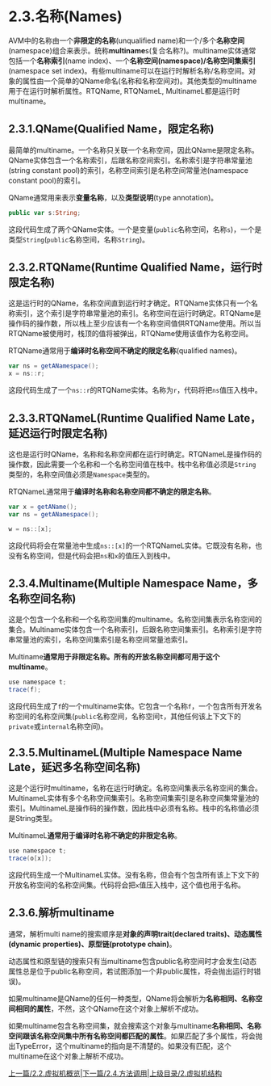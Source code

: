 # 2.3.名称(Names)

AVM中的名称由一个**非限定的名称**(unqualified name)和一个/多个**名称空间**(namespace)组合来表示。统称**multiname**s(复合名称?)。multiname实体通常包括一个**名称索引**(name index)、一个**名称空间(namespace)/名称空间集索引**(namespace set index)。有些multiname可以在运行时解析名称/名称空间。对象的属性由一个简单的QName命名(名称和名称空间对)。其他类型的multiname用于在运行时解析属性。RTQName, RTQNameL, MultinameL都是运行时multiname。

## 2.3.1.QName(Qualified Name，限定名称)

最简单的multiname。一个名称只关联一个名称空间，因此QName是限定名称。QName实体包含一个名称索引，后跟名称空间索引。名称索引是字符串常量池(string constant pool)的索引，名称空间索引是名称空间常量池(namespace constant pool)的索引。

QName通常用来表示**变量名称**，以及**类型说明**(type annotation)。

``` actionscript
public var s:String;
```

这段代码生成了两个QName实体。一个是变量(`public`名称空间，名称`s`)，一个是类型`String`(`public`名称空间，名称`String`)。

## 2.3.2.RTQName(Runtime Qualified Name，运行时限定名称)

这是运行时的QName，名称空间直到运行时才确定。RTQName实体只有一个名称索引，这个索引是字符串常量池的索引。名称空间在运行时确定。RTQName是操作码的操作数，所以栈上至少应该有一个名称空间值供RTQName使用。所以当RTQName被使用时，栈顶的值将被弹出，RTQName使用该值作为名称空间。

RTQName通常用于**编译时名称空间不确定的限定名称**(qualified names)。

``` actionscript
var ns = getANamespace();  
x = ns::r;
```

这段代码生成了一个`ns::r`的RTQName实体。名称为`r`，代码将把`ns`值压入栈中。

## 2.3.3.RTQNameL(Runtime Qualified Name Late，延迟运行时限定名称)

这也是运行时QName，名称和名称空间都在运行时确定。RTQNameL是操作码的操作数，因此需要一个名称和一个名称空间值在栈中。栈中名称值必须是`String`类型的，名称空间值必须是`Namespace`类型的。

RTQNameL通常用于**编译时名称和名称空间都不确定的限定名称**。

``` actionscript
var x = getAName();
var ns = getANamespace();

w = ns::[x];
```

这段代码将会在常量池中生成`ns::[x]`的一个RTQNameL实体。它既没有名称，也没有名称空间，但是代码会把`ns`和`x`的值压入到栈中。

## 2.3.4.Multiname(Multiple Namespace Name，多名称空间名称)

这是个包含一个名称和一个名称空间集的multiname。名称空间集表示名称空间的集合。Multiname实体包含一个名称索引，后跟名称空间集索引。名称索引是字符串常量池的索引，名称空间集索引是名称空间常量池索引。

Multiname**通常用于非限定名称。所有的开放名称空间都可用于这个multiname**。

``` actionscript
use namespace t;
trace(f);
```

这段代码生成了`f`的一个multiname实体。它包含一个名称`f`，一个包含所有开发名称空间的名称空间集(`public`名称空间，名称空间`t`，其他任何该上下文下的`private`或`internal`名称空间)。

## 2.3.5.MultinameL(Multiple Namespace Name Late，延迟多名称空间名称)

这是个运行时multiname，名称在运行时确定。名称空间集表示名称空间的集合。MultinameL实体有多个名称空间集索引。名称空间集索引是名称空间集常量池的索引。MultinameL是操作码的操作数，因此栈中必须有名称。栈中的名称值必须是String类型。

MultinameL**通常用于编译时名称不确定的非限定名称**。

``` actionscript
use namespace t;
trace(o[x]);
```

这段代码生成一个MultinameL实体。没有名称，但会有个包含所有该上下文下的开放名称空间的名称空间集。代码将会把`x`值压入栈中，这个值也用于名称。

## 2.3.6.解析multiname

通常，解析multi name的搜索顺序是**对象的声明trait(declared traits)、动态属性(dynamic properties)、原型链(prototype chain)**。

动态属性和原型链的搜索只有当multiname包含public名称空间时才会发生(动态属性总是位于public名称空间，若试图添加一个非public属性，将会抛出运行时错误)。

如果multiname是QName的任何一种类型，QName将会解析为**名称相同、名称空间相同的属性**，不然，这个QName在这个对象上解析不成功。

如果multiname包含名称空间集，就会搜索这个对象与multiname**名称相同、名称空间跟该名称空间集中所有名称空间都匹配的属性**。如果匹配了多个属性，将会抛出TypeError，这个multiname的指向是不清楚的。如果没有匹配，这个multiname在这个对象上解析不成功。

[上一篇/2.2.虚拟机概览](2.2.vm_overview.md)|[下一篇/2.4.方法调用](2.4.method_invocation.md)|[上级目录/2.虚拟机结构](2.avm2_structure.md)